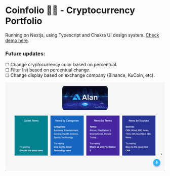 # Coinfolio 🏳️‍🌈 - Cryptocurrency Portfolio

Running on Nextjs, using Typescript and Chakra UI design system. [Check demo here](https://coinfolio.vercel.app/).

### Future updates: 
☐ Change cryptocurrency color based on percentual. <br />
☐ Filter list based on percentual change. <br />
☐ Change display based on exchange company (Binance, KuCoin, etc).

![Newsletter Demo](/public/alanAi.gif)
